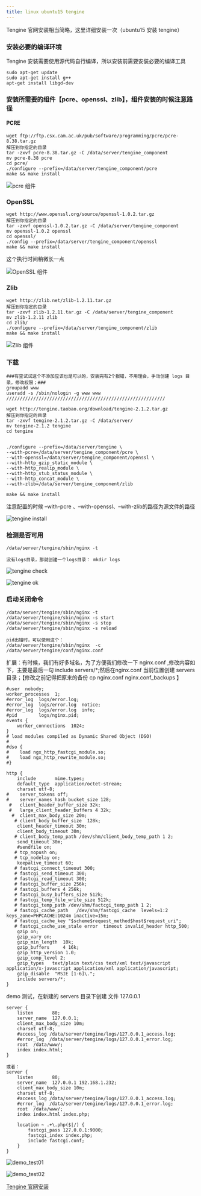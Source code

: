 ```yaml
---
title: linux ubuntu15 tengine
---
```

Tengine 官网安装相当简略，这里详细安装一次（ubuntu15 安装 tengine）

### 安装必要的编译环境

Tengine 安装需要使用源代码自行编译，所以安装前需要安装必要的编译工具

```
sudo apt-get update
sudo apt-get install g++
apt-get install libgd-dev
```

### 安装所需要的组件【pcre、openssl、zlib】，组件安装的时候注意路径

#### PCRE

```
wget ftp://ftp.csx.cam.ac.uk/pub/software/programming/pcre/pcre-8.38.tar.gz
解压到你指定的目录
tar -zxvf pcre-8.38.tar.gz -C /data/server/tengine_component
mv pcre-8.38 pcre
cd pcre/
./configure --prefix=/data/server/tengine_component/pcre
make && make install
```

![pcre 组件](/img/linux_ubunbu_tengine/component_pcre.png "pcre 组件")

### OpenSSL

```
wget http://www.openssl.org/source/openssl-1.0.2.tar.gz
解压到你指定的目录
tar -zxvf openssl-1.0.2.tar.gz -C /data/server/tengine_component
mv openssl-1.0.2 openssl
cd openssl/
./config --prefix=/data/server/tengine_component/openssl
make && make install
```

这个执行时间稍微长一点  

![OpenSSL  组件](/img/linux_ubunbu_tengine/component_openssl.png "OpenSSL 组件")

### Zlib

```
wget http://zlib.net/zlib-1.2.11.tar.gz
解压到你指定的目录
tar -zxvf zlib-1.2.11.tar.gz -C /data/server/tengine_component
mv zlib-1.2.11 zlib
cd zlib/
./configure --prefix=/data/server/tengine_component/zlib
make && make install

```

![Zlib  组件](/img/linux_ubunbu_tengine/component_Zlib.png "Zlib 组件")



### 下载

```
###有空试试这个不添加应该也是可以的，安装完有2个报错，不用理会，手动创建 logs 目录，修改权限；###
groupadd www
useradd -s /sbin/nologin -g www www
///////////////////////////////////////////////////////////

wget http://tengine.taobao.org/download/tengine-2.1.2.tar.gz
解压到你指定的目录
tar -zxvf tengine-2.1.2.tar.gz -C /data/server/
mv tengine-2.1.2 tengine
cd tengine


./configure --prefix=/data/server/tengine \
--with-pcre=/data/server/tengine_component/pcre \
--with-openssl=/data/server/tengine_component/openssl \
--with-http_gzip_static_module \
--with-http_realip_module \
--with-http_stub_status_module \
--with-http_concat_module \
--with-zlib=/data/server/tengine_component/zlib

make && make install
```

注意配置的时候 –with-pcre 、–with-openssl、–with-zlib的路径为源文件的路径

![tengine install](/img/linux_ubunbu_tengine/tengine_install.png "tengine install")

### 检测是否可用

```
/data/server/tengine/sbin/nginx -t

没有logs目录，那就创建一个logs目录： mkdir logs

```

![tengine check](/img/linux_ubunbu_tengine/tengine_check.png "tengine check")

![tengine ok](/img/linux_ubunbu_tengine/tengine_ok.png "tengine ok")

### 启动关闭命令

```
/data/server/tengine/sbin/nginx -t
/data/server/tengine/sbin/nginx -s start
/data/server/tengine/sbin/nginx -s stop
/data/server/tengine/sbin/nginx -s reload

pid出错时，可以使用这个：
/data/server/tengine/sbin/nginx  -c /data/server/tengine/conf/nginx.conf
```



扩展：有时候，我们有好多域名，为了方便我们修改一下 nginx.conf  ,修改内容如下，主要是最后一句 include servers/*;然后在nginx.conf 当前位置创建 servers 目录；【修改之前记得把原来的备份  cp nginx.conf nginx.conf_backups  】

```
#user  nobody;
worker_processes  1;
#error_log  logs/error.log;
#error_log  logs/error.log  notice;
#error_log  logs/error.log  info;
#pid        logs/nginx.pid;
events {
    worker_connections  1024;
}
# load modules compiled as Dynamic Shared Object (DSO)
#
#dso {
#    load ngx_http_fastcgi_module.so;
#    load ngx_http_rewrite_module.so;
#}

http {
    include       mime.types;
    default_type  application/octet-stream;
    charset utf-8;
#    server_tokens off;
#    server_names_hash_bucket_size 128;
 #   client_header_buffer_size 32k;
 #   large_client_header_buffers 4 32k;
  #  client_max_body_size 20m;
   # client_body_buffer_size  128k;
    client_header_timeout 30m;
    client_body_timeout 30m;
   # client_body_temp_path /dev/shm/client_body_temp_path 1 2;
    send_timeout 30m;
    #sendfile on;
   # tcp_nopush on;
   # tcp_nodelay on;
    keepalive_timeout 60;
   # fastcgi_connect_timeout 300;
   # fastcgi_send_timeout 300;
   # fastcgi_read_timeout 300;
   # fastcgi_buffer_size 256k;
   # fastcgi_buffers 4 256k;
   # fastcgi_busy_buffers_size 512k;
   # fastcgi_temp_file_write_size 512k;
   # fastcgi_temp_path /dev/shm/factcgi_temp_path 1 2;
   # fastcgi_cache_path   /dev/shm/fastcgi_cache  levels=1:2  keys_zone=PHPCACHE:1024m inactive=15m;
   # fastcgi_cache_key "$scheme$request_method$host$request_uri";
   # fastcgi_cache_use_stale error  timeout invalid_header http_500;
    gzip on;
    gzip_vary on;
    gzip_min_length  10k;
    gzip_buffers     4 16k;
    gzip_http_version 1.0;
    gzip_comp_level 2;
    gzip_types   text/plain text/css text/xml text/javascript application/x-javascript application/xml application/javascript;
    gzip_disable  "MSIE [1-6]\.";
    include servers/*;
}

```

demo 测试，在新建的 servers 目录下创建 文件 127.0.0.1

```
server {
    listen       80;
    server_name  127.0.0.1;
    client_max_body_size 10m;
    charset utf-8;
    #access_log /data/server/tengine/logs/127.0.0.1_access.log;
    #error_log  /data/server/tengine/logs/127.0.0.1_error.log;
    root  /data/www/;
    index index.html;
}

或者：
server {
    listen       80;
    server_name  127.0.0.1 192.168.1.232;
    client_max_body_size 10m;
    charset utf-8;
    #access_log /data/server/tengine/logs/127.0.0.1_access.log;
    #error_log  /data/server/tengine/logs/127.0.0.1_error.log;
    root  /data/www/;
    index index.html index.php;
    
    location ~ .+\.php($|/) {
        fastcgi_pass 127.0.0.1:9000;
        fastcgi_index index.php;
        include fastcgi.conf;
    }    
}
```

![demo_test01](/img/linux_ubunbu_tengine/demo_test01.png "demo_test01")

![demo_test02](/img/linux_ubunbu_tengine/demo_test01.png "demo_test02")



[Tengine 官网安装](http://tengine.taobao.org/document_cn/install_cn.html "Tengine 官网安装")





























